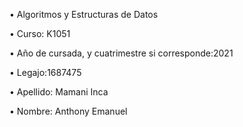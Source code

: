 
• Algoritmos y Estructuras de Datos

• Curso: K1051

• Año de cursada, y cuatrimestre si corresponde:2021

• Legajo:1687475

• Apellido: Mamani Inca

• Nombre: Anthony Emanuel
